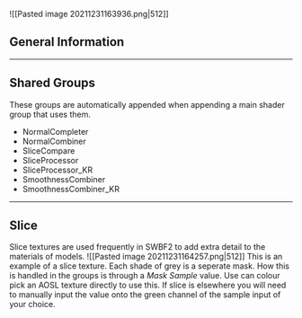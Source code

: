 ![[Pasted image 20211231163936.png|512]]

## General Information

---

## Shared Groups
These groups are automatically appended when appending a main shader group that uses them.

- NormalCompleter
- NormalCombiner
- SliceCompare
- SliceProcessor
- SliceProcessor_KR
- SmoothnessCombiner
- SmoothnessCombiner_KR

---

## Slice

Slice textures are used frequently in SWBF2 to add extra detail to the materials of models.
![[Pasted image 20211231164257.png|512]]
This is an example of a slice texture. 
Each shade of grey is a seperate mask. How this is handled in the groups is through a _Mask Sample_ value. Use can colour pick an AOSL texture directly to use this. If slice is elsewhere you will need to manually input the value onto the green channel of the sample input of your choice.
